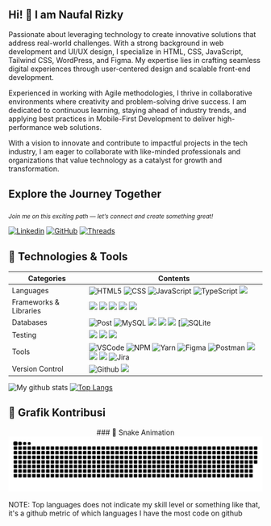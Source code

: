 ## Hi! 👋 I am Naufal Rizky

Passionate about leveraging technology to create innovative solutions that address real-world challenges. With a strong background in web development and UI/UX design, I specialize in HTML, CSS, JavaScript, Tailwind CSS, WordPress, and Figma. My expertise lies in crafting seamless digital experiences through user-centered design and scalable front-end development.

Experienced in working with Agile methodologies, I thrive in collaborative environments where creativity and problem-solving drive success. I am dedicated to continuous learning, staying ahead of industry trends, and applying best practices in Mobile-First Development to deliver high-performance web solutions.

With a vision to innovate and contribute to impactful projects in the tech industry, I am eager to collaborate with like-minded professionals and organizations that value technology as a catalyst for growth and transformation.

## Explore the Journey Together 

<sub>_Join me on this exciting path — let’s connect and create something great!_</sub>

[![Linkedin](https://custom-icon-badges.demolab.com/badge/LinkedIn-0A66C2?logo=linkedin-white&logoColor=fff)][linkedin]
[![GitHub](https://img.shields.io/badge/GitHub-%23121011.svg?logo=github&logoColor=white)][github]
[![Threads](https://img.shields.io/badge/Threads-000000?logo=Threads&logoColor=white)][threads]

[linkedin]: https://www.linkedin.com/in/naufal-rizky-putera/
[github]: https://github.com/Falzz1010
[threads]: https://threads.net/rizkyfalzz


## 🔧 Technologies & Tools

| Categories             | Contents                                                                                                                                                                                                                                                                                                                                                                                                                                                                                                                                                                                                                                                                                                                                                                                                                                                                                                                                                                                                                                          |
| ---------------------- | ------------------------------------------------------------------------------------------------------------------------------------------------------------------------------------------------------------------------------------------------------------------------------------------------------------------------------------------------------------------------------------------------------------------------------------------------------------------------------------------------------------------------------------------------------------------------------------------------------------------------------------------------------------------------------------------------------------------------------------------------------------------------------------------------------------------------------------------------------------------------------------------------------------------------------------------------------------------------------------------------------------------------------------------------- |
| Languages              | ![HTML5](https://img.shields.io/badge/html5%20-%23E34F26.svg?&style=for-the-badge&logo=html5&logoColor=white) ![CSS](https://img.shields.io/badge/CSS-239120?&style=for-the-badge&logo=css3&logoColor=white) ![JavaScript](https://img.shields.io/badge/JavaScript-F7DF1E?style=for-the-badge&logo=javascript&logoColor=black) ![TypeScript](https://img.shields.io/badge/TypeScript-007ACC?style=for-the-badge&logo=typescript&logoColor=white) ![](https://camo.githubusercontent.com/5a53cb94ce2dc5c5a4da1c0d8b3483f93fe4b32c2e7b59f9dba73207f31b6179/68747470733a2f2f696d672e736869656c64732e696f2f62616467652f476f2d3030414444383f7374796c653d666f722d7468652d6261646765266c6f676f3d476f266c6f676f436f6c6f723d464646464646)                                                                                                                                                                                                                                                                                                                                                                                                                                                                                                                                                                                                  |
| Frameworks & Libraries | ![](https://img.shields.io/badge/Express%20js-000000?style=for-the-badge&logo=express&logoColor=white) ![](https://camo.githubusercontent.com/f7cd904f20f89bd90bab2f3706fc12b0362b937dee33c4738506c30fd34e2c81/68747470733a2f2f696d672e736869656c64732e696f2f62616467652f536f636b65742e696f2d3031303130313f7374796c653d666f722d7468652d6261646765266c6f676f3d536f636b65742e696f266c6f676f436f6c6f723d464646464646) ![](https://img.shields.io/badge/firebase-ffca28?style=for-the-badge&logo=firebase&logoColor=black) ![](https://camo.githubusercontent.com/424e703ff5ad4bc2b415ab3ba0074d57f3edb4fbe24f41a801c58e1d0b5b7774/68747470733a2f2f696d672e736869656c64732e696f2f62616467652f47696e2d3030384543463f7374796c653d666f722d7468652d6261646765266c6f676f3d47696e266c6f676f436f6c6f723d464646464646) ![](https://camo.githubusercontent.com/dea3b74be397f6d35a9ef0397025c899238b53cc3b107865ea4fb0f0dd318996/68747470733a2f2f696d672e736869656c64732e696f2f62616467652f53657175656c697a652d3232323232323f7374796c653d666f722d7468652d6261646765266c6f676f3d53657175656c697a65266c6f676f436f6c6f723d353242304537)                                                                                                                                                                                                                                                                                                                                                                            |
| Databases              | ![Post](https://img.shields.io/badge/PostgreSQL-316192?style=for-the-badge&logo=postgresql&logoColor=white) ![MySQL](https://img.shields.io/badge/MySQL-005C84?style=for-the-badge&logo=mysql&logoColor=white)  ![](https://img.shields.io/badge/MariaDB-003545?style=for-the-badge&logo=mariadb&logoColor=white) ![](https://img.shields.io/badge/redis-%23DD0031.svg?&style=for-the-badge&logo=redis&logoColor=white) ![](https://img.shields.io/badge/MongoDB-4EA94B?style=for-the-badge&logo=mongodb&logoColor=white) [![SQLite](https://img.shields.io/badge/SQLite-%2307405e.svg?style=for-the-badge&logo=sqlite&logoColor=white)                                                                                                                                                                                                                                                                                                                                                                                                          |
| Testing                | ![](https://img.shields.io/badge/Jest-C21325?style=for-the-badge&logo=jest&logoColor=white) ![](https://img.shields.io/badge/Mocha-8D6748?style=for-the-badge&logo=Mocha&logoColor=white) ![](https://img.shields.io/badge/chai-A30701?style=for-the-badge&logo=chai&logoColor=white)                                                                                                                                                                                                                                                                                                                                                                                                                                                                                                                                                                                                                                                                                                                                                             |
| Tools                  | ![VSCode](https://img.shields.io/badge/VSCode-0078D4?style=for-the-badge&logo=visual%20studio%20code&logoColor=white) ![NPM](https://img.shields.io/badge/NPM-%23000000.svg?style=for-the-badge&logo=npm&logoColor=white) ![Yarn](https://img.shields.io/badge/yarn-%232C8EBB.svg?style=for-the-badge&logo=yarn&logoColor=white) ![Figma](https://img.shields.io/badge/figma-%23F24E1E.svg?style=for-the-badge&logo=figma&logoColor=white) ![Postman](https://img.shields.io/badge/Postman-FF6C37?style=for-the-badge&logo=postman&logoColor=white) ![](https://camo.githubusercontent.com/fd4619fd57a54589269fab117f834d1cfcf0d8895851066366be51c2d5833a97/68747470733a2f2f696d672e736869656c64732e696f2f62616467652f536f6e6172517562652d3445394243443f7374796c653d666f722d7468652d6261646765266c6f676f3d536f6e617251756265266c6f676f436f6c6f723d464646464646) ![](https://img.shields.io/badge/Node%20js-339933?style=for-the-badge&logo=nodedotjs&logoColor=white) ![](https://camo.githubusercontent.com/3fbcc71952138caffcce66e029dc350a8a3a06307ebe7e877a23c0683a68c833/68747470733a2f2f696d672e736869656c64732e696f2f62616467652f5562756e74752d4539353432303f7374796c653d666f722d7468652d6261646765266c6f676f3d5562756e7475266c6f676f436f6c6f723d464646464646) ![Jira](https://img.shields.io/badge/Jira-0052CC?style=for-the-badge&logo=jira&logoColor=fff) |
| Version Control        | ![Github](https://img.shields.io/badge/GitHub-100000?style=for-the-badge&logo=github&logoColor=white) ![](https://camo.githubusercontent.com/c571a11f4f9c2837f8f3697fd8ee7fc54e7eb6f0a607273e0cac50a0a44f8fef/68747470733a2f2f696d672e736869656c64732e696f2f62616467652f4769742d4630353033323f7374796c653d666f722d7468652d6261646765266c6f676f3d476974266c6f676f436f6c6f723d464646464646)                                                                                                                                                                                                                                                                                                                                                                                                                                                                                                                                                                                                                                                                                                                                                                                                                                      |

![My github stats](https://github-readme-stats.vercel.app/api?username=Falzz1010&count_private=true&show_icons=true&line_height=40)
[![Top Langs](https://github-readme-stats.vercel.app/api/top-langs/?username=Falzz1010)](https://github.com/hnifmaghfur/github-readme-stats)


## 🐍 Grafik Kontribusi

<p align="center">
  ### 🐍 Snake Animation
  <img src="https://raw.githubusercontent.com/nickopaijo/nickopaijo/output/snake.svg" alt="スネークアニメーション | Animasi Ular" />
</p>

NOTE: Top languages does not indicate my skill level or something like that, it's a github metric of which languages I have the most code on github
